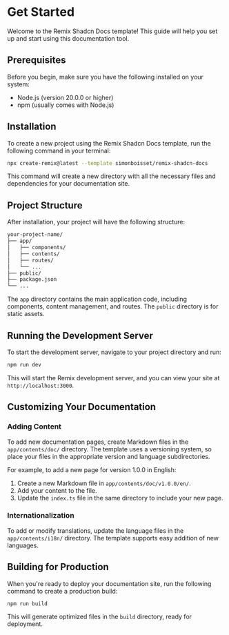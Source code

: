 # Get Started

Welcome to the Remix Shadcn Docs template! This guide will help you set up and start using this documentation tool.

## Prerequisites

Before you begin, make sure you have the following installed on your system:

- Node.js (version 20.0.0 or higher)
- npm (usually comes with Node.js)

## Installation

To create a new project using the Remix Shadcn Docs template, run the following command in your terminal:

```bash
npx create-remix@latest --template simonboisset/remix-shadcn-docs
```

This command will create a new directory with all the necessary files and dependencies for your documentation site.

## Project Structure

After installation, your project will have the following structure:

```txt
your-project-name/
├── app/
│   ├── components/
│   ├── contents/
│   ├── routes/
│   └── ...
├── public/
├── package.json
└── ...
```

The `app` directory contains the main application code, including components, content management, and routes. The `public` directory is for static assets.

## Running the Development Server

To start the development server, navigate to your project directory and run:

```bash
npm run dev
```

This will start the Remix development server, and you can view your site at `http://localhost:3000`.

## Customizing Your Documentation

### Adding Content

To add new documentation pages, create Markdown files in the `app/contents/doc/` directory. The template uses a versioning system, so place your files in the appropriate version and language subdirectories.

For example, to add a new page for version 1.0.0 in English:

1. Create a new Markdown file in `app/contents/doc/v1.0.0/en/`.
2. Add your content to the file.
3. Update the `index.ts` file in the same directory to include your new page.

### Internationalization

To add or modify translations, update the language files in the `app/contents/i18n/` directory. The template supports easy addition of new languages.

## Building for Production

When you're ready to deploy your documentation site, run the following command to create a production build:

```bash
npm run build
```

This will generate optimized files in the `build` directory, ready for deployment.
